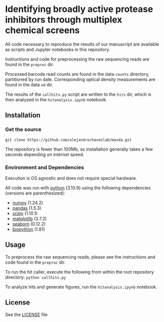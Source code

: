 # Identifying broadly active protease inhibitors through multiplex chemical screens

All code necessary to reproduce the results of our manuscript are available as scripts and Jupyter notebooks in this repository.

Instructions and code for preprocessing the raw sequencing reads are found in the `preproc` dir.

Processed barcode read counts are found in the data `counts` directory, partitioned by run date. Corresponding optical density measurements are found in the data `od` dir.

The results of the `callhits.py` script are written to the `hits` dir, which is then analyzed in the `hitanalysis.ipynb` notebook.

## Installation

### Get the source
```
git clone https://github.com/alejandrochavezlab/mavda.git
```
The repository is fewer than 100Mb, so installation generally takes a few seconds depending on internet speed.

### Environment and Dependencies

Execution is OS agnostic and does not require special hardware.

All code was run with [python](https://www.python.org) (3.10.9) using the following dependencies (versions are parenthesized):
* [numpy](https://numpy.org) (1.24.2)
* [pandas](https://pandas.pydata.org) (1.5.3)
* [scipy](https://scipy.org) (1.10.1)
* [matplotlib](https://matplotlib.org) (3.7.2)
* [seaborn](https://seaborn.pydata.org) (0.12.2)
* [biopython](https://biopython.org) (1.81)

## Usage

To preprocess the raw sequencing reads, please see the instructions and code found in the `preproc` dir.

To run the hit caller, execute the following from within the root repository directory: `python callhits.py`

To analyze hits and generate figures, run the `hitanalysis.ipynb` notebook.

## License

See the [LICENSE](LICENSE) file
